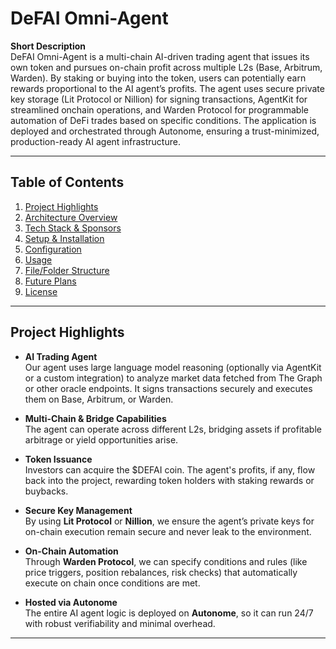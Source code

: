 # DeFAI Omni-Agent

**Short Description**  
DeFAI Omni-Agent is a multi-chain AI-driven trading agent that issues its own token and pursues on-chain profit across multiple L2s (Base, Arbitrum, Warden). By staking or buying into the token, users can potentially earn rewards proportional to the AI agent’s profits. The agent uses secure private key storage (Lit Protocol or Nillion) for signing transactions, AgentKit for streamlined onchain operations, and Warden Protocol for programmable automation of DeFi trades based on specific conditions. The application is deployed and orchestrated through Autonome, ensuring a trust-minimized, production-ready AI agent infrastructure.

---

## Table of Contents
1. [Project Highlights](#project-highlights)  
2. [Architecture Overview](#architecture-overview)  
3. [Tech Stack & Sponsors](#tech-stack--sponsors)  
4. [Setup & Installation](#setup--installation)  
5. [Configuration](#configuration)  
6. [Usage](#usage)  
7. [File/Folder Structure](#filefolder-structure)  
8. [Future Plans](#future-plans)  
9. [License](#license)

---

## Project Highlights

- **AI Trading Agent**  
  Our agent uses large language model reasoning (optionally via AgentKit or a custom integration) to analyze market data fetched from The Graph or other oracle endpoints. It signs transactions securely and executes them on Base, Arbitrum, or Warden.
  
- **Multi-Chain & Bridge Capabilities**  
  The agent can operate across different L2s, bridging assets if profitable arbitrage or yield opportunities arise.

- **Token Issuance**  
  Investors can acquire the $DEFAI coin. The agent's profits, if any, flow back into the project, rewarding token holders with staking rewards or buybacks.

- **Secure Key Management**  
  By using **Lit Protocol** or **Nillion**, we ensure the agent’s private keys for on-chain execution remain secure and never leak to the environment.

- **On-Chain Automation**  
  Through **Warden Protocol**, we can specify conditions and rules (like price triggers, position rebalances, risk checks) that automatically execute on chain once conditions are met.

- **Hosted via Autonome**  
  The entire AI agent logic is deployed on **Autonome**, so it can run 24/7 with robust verifiability and minimal overhead.

---
